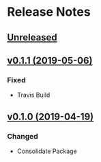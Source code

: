 # Release Notes

## [Unreleased](https://github.com/ixocreate/servicemanager/compare/0.1.1...develop)

## [v0.1.1 (2019-05-06)](https://github.com/ixocreate/servicemanager/compare/0.1.0...0.1.1)
### Fixed
- Travis Build

## [v0.1.0 (2019-04-19)](https://github.com/ixocreate/servicemanager/compare/master...0.1.0)
### Changed
- Consolidate Package
